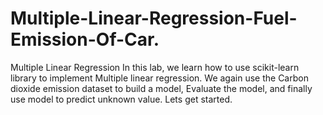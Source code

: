 # Multiple-Linear-Regression-Fuel-Emission-Of-Car.
Multiple Linear Regression In this lab, we learn how to use scikit-learn library to implement Multiple linear regression. We again use the Carbon dioxide emission dataset to build a model, Evaluate the model, and finally use model to predict unknown value. Lets get started.
